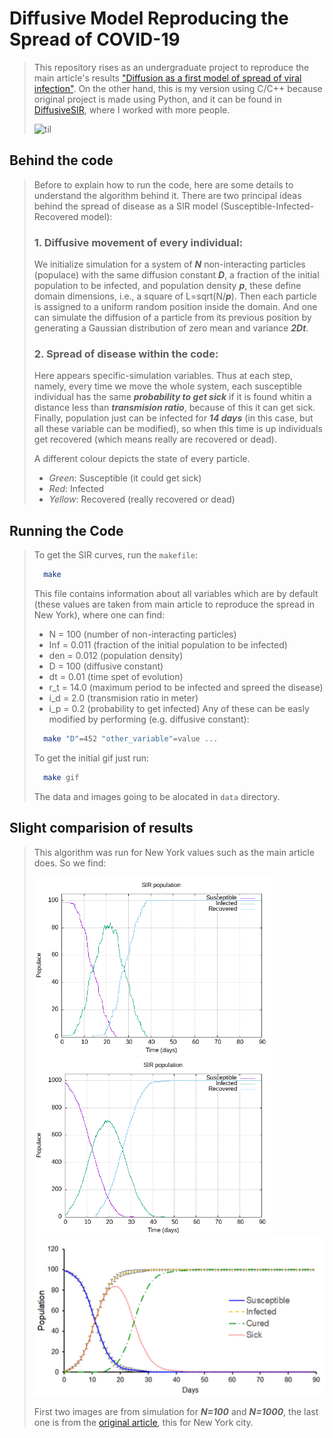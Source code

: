 # Diffusive Model Reproducing the Spread of COVID-19 
> This repository rises as an undergraduate project to reproduce the main article's results ["Diffusion as a first model of spread of viral infection"](https://aapt.scitation.org/doi/10.1119/10.0001464). On the other hand, this is my version using C/C++ because original project is made using Python, and it can be found in [DiffusiveSIR](https://github.com/jpradas1/DiffusiveSIR), where I worked with more people.
>
> ![til](https://github.com/jpradas1/DiffusiveSIR_C/blob/main/data/sir_evolution.gif)
## Behind the code
> Before to explain how to run the code, here are some details to understand the algorithm behind it.
> There are two principal ideas behind the spread of disease as a SIR model (Susceptible-Infected-Recovered model):
> ### 1. Diffusive movement of every individual:
> We initialize simulation for a system of ***N*** non-interacting particles (populace) with the same diffusion constant ***D***, a fraction of the initial population to be infected, and population density ***p***, these define domain dimensions, i.e., a square of L=sqrt(N/***p***). Then each particle is assigned to a uniform random position inside the domain. And one can simulate the diffusion of a particle from its previous position by generating a Gaussian distribution of zero mean and variance ***2Dt***.
> 
> ### 2. Spread of disease within the code:
> Here appears specific-simulation variables. Thus at each step, namely, every time we move the whole system, each susceptible individual has the same ***probability to get sick*** if it is found whitin a distance less than ***transmision ratio***, because of this it can get sick. Finally, population just can be infected for ***14 days*** (in this case, but all these variable can be modified), so when this time is up individuals get recovered (which means really are recovered or dead).
> 
> A different colour depicts the state of every particle.
> - *Green*: Susceptible (it could get sick)
> - *Red*: Infected
> - *Yellow*: Recovered (really recovered or dead)
## Running the Code
> To get the SIR curves, run the `makefile`:
> ```bash
>   make
> ```
> This file contains information about all variables which are by default (these values are taken from main article to reproduce the spread in New York), where one can find:
> - N = 100 (number of non-interacting particles)
> - Inf = 0.011 (fraction of the initial population to be infected)
> - den = 0.012 (population density)
> - D = 100 (diffusive constant)
> - dt = 0.01 (time spet of evolution)
> - r_t = 14.0 (maximum period to be infected and spreed the disease)
> - i_d = 2.0 (transmision ratio in meter)
> - i_p = 0.2 (probability to get infected)
> Any of these can be easly modified by performing (e.g. diffusive constant):
> ```bash
>   make "D"=452 "other_variable"=value ...
> ```
>
> To get the initial gif just run:
> ```bash
>   make gif
> ```
> The data and images going to be alocated in `data` directory.
## Slight comparision of results
> This algorithm was run for New York values such as the main article does. So we find:
>
> <img src="data/sir_100.png" width="380"> <img src="data/sir_1000.png" width="380">
> <img src="data/sir_main.png" width="475">
>
> First two images are from simulation for ***N=100*** and ***N=1000***, the last one is from the [original article](https://aapt.scitation.org/doi/10.1119/10.0001464), this for New York city.
